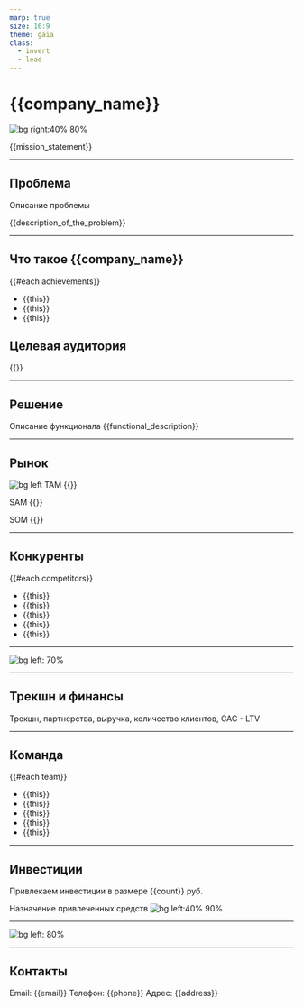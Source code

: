```yaml
---
marp: true
size: 16:9
theme: gaia
class:
  - invert
  - lead
---
```


# {{company_name}}

![bg right:40% 80%](https://catherineasquithgallery.com/uploads/posts/2021-02/1614529164_84-p-krasnii-krug-na-belom-fone-91.png) 


{{mission_statement}}

---

## Проблема

Описание проблемы

{{description_of_the_problem}}

---

## Что такое {{company_name}}

{{#each achievements}}
- {{this}}
- {{this}}
- {{this}}

## Целевая аудитория

{{}}

---

## Решение

Описание функционала 
{{functional_description}}

---

## Рынок

![bg left](https://cdn2.slidemodel.com/wp-content/uploads/9074-01-tam-sam-som-1.jpg) 
TAM {{}}

SAM {{}}

SOM {{}}

---

## Конкуренты

{{#each competitors}}
- {{this}}
- {{this}}
- {{this}}
- {{this}}
- {{this}}

---

![bg left: 70%](https://bootstraptema.ru/_sf/20/97627110.jpg) 

---

## Трекшн и финансы

Трекшн, партнерства, выручка, количество клиентов, CAC - LTV

---

## Команда

{{#each team}}
- {{this}}
- {{this}}
- {{this}}
- {{this}}
- {{this}}

---

## Инвестиции

Привлекаем инвестиции в размере {{count}} руб.

Назначение привлеченных средств 
![bg left:40% 90% ](https://i2.wp.com/matplotlib.org/1.3.1/mpl_examples/pie_and_polar_charts/pie_demo_features.hires.png) 

---

![bg left: 80%](https://vkool.com/wp-content/uploads/ico/snovio/Roadmap-20.jpg) 

---

## Контакты

Email: {{email}}
Телефон: {{phone}}
Адрес: {{address}}
